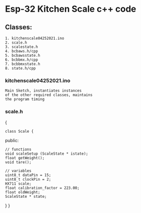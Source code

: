 # Esp-32 Kitchen Scale c++ code

## Classes:
    1. kitchenscale04252021.ino
    2. scale.h
    3. scalestate.h
    4. bcbaws.h/cpp
    5. bcbawsstate.h
    6. bcbbmx.h/cpp
    7. bcbbmxstate.h
    8. state.h/cpp

### kitchenscale04252021.ino

    Main Sketch, instantiates instances 
    of the other required classes, maintains 
    the program timing

### scale.h
{

    class Scale {

  public:

    // functions
    void scaleSetup (ScaleState * istate);
    float getWeight();
    void tare();

    // variables
    uint8_t dataPin = 15;
    uint8_t clockPin = 2;
    HX711 scale;
    float calibration_factor = 223.00;
    float oldWeight;
    ScaleState * state;
}
}

